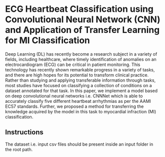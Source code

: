 # ECG Heartbeat Classification using Convolutional Neural Network (CNN) and Application of Transfer Learning for MI Classification

Deep Learning (DL) has recently become a research subject in a variety of fields, including healthcare, where timely identification of anomalies on an electrocardiogram (ECG) can be critical in patient monitoring. This technology has recently shown remarkable progress in a variety of tasks, and there are high hopes for its potential to transform clinical practice. Rather than studying and applying transferable information through tasks, most studies have focused on classifying a collection of conditions on a dataset annotated for that task. In this paper, we implement a model based on deep convolutional neural networks i.e. CNNNet which is able to accurately classify five different heartbeat arrhythmias as per the AAMI EC57 standards. Further, we proposed a method for transferring the knowledge acquired by the model in this task to myocardial infraction (MI) classification. 

## Instructions

The dataset i.e. input csv files should be present inside an input folder in the root path.
